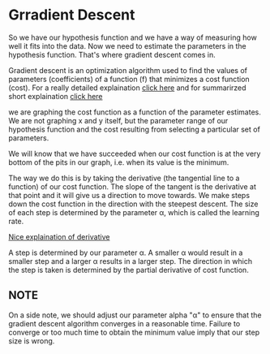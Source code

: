 # Grradient Descent
So we have our hypothesis function and we have a way of measuring how well it fits into the data. Now we need to estimate the parameters in the hypothesis function. That's where gradient descent comes in.

Gradient descent is an optimization algorithm used to find the values of parameters (coefficients) of a function (f) that minimizes a cost function (cost). For a really detailed explaination [click here](https://machinelearningmastery.com/gradient-descent-for-machine-learning/) and for summarirzed short explaination [click here](https://ml-cheatsheet.readthedocs.io/en/latest/gradient_descent.html)

we are graphing the cost function as a function of the parameter estimates. We are not graphing x and y itself, but the parameter range of our hypothesis function and the cost resulting from selecting a particular set of parameters.


We will know that we have succeeded when our cost function is at the very bottom of the pits in our graph, i.e. when its value is the minimum.

The way we do this is by taking the derivative (the tangential line to a function) of our cost function. The slope of the tangent is the derivative at that point and it will give us a direction to move towards. We make steps down the cost function in the direction with the steepest descent. The size of each step is determined by the parameter α, which is called the learning rate.

[Nice explaination of derivative](https://www.youtube.com/watch?v=WUvTyaaNkzM&ab_channel=3Blue1Brown)

A step is determined by our parameter α. A smaller α would result in a smaller step and a larger α results in a larger step. The direction in which the step is taken is determined by the partial derivative of cost function.



## NOTE
On a side note, we should adjust our parameter alpha "α" to ensure that the gradient descent algorithm converges in a reasonable time. Failure to converge or too much time to obtain the minimum value imply that our step size is wrong.
